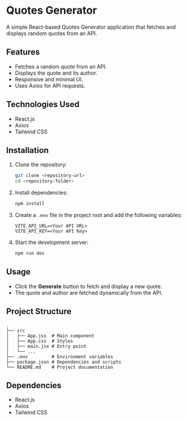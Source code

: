 # Quotes Generator

A simple React-based Quotes Generator application that fetches and displays random quotes from an API.

## Features
- Fetches a random quote from an API.
- Displays the quote and its author.
- Responsive and minimal UI.
- Uses Axios for API requests.

## Technologies Used
- React.js
- Axios
- Tailwind CSS

## Installation

1. Clone the repository:
   ```bash
   git clone <repository-url>
   cd <repository-folder>
   ```

2. Install dependencies:
   ```bash
   npm install
   ```

3. Create a `.env` file in the project root and add the following variables:
   ```env
   VITE_API_URL=<Your API URL>
   VITE_API_KEY=<Your API Key>
   ```

4. Start the development server:
   ```bash
   npm run dev
   ```

## Usage
- Click the **Generate** button to fetch and display a new quote.
- The quote and author are fetched dynamically from the API.

## Project Structure
```
.
├── src
│   ├── App.jsx  # Main component
│   ├── App.css  # Styles
│   ├── main.jsx # Entry point
│   └── ...
├── .env         # Environment variables
├── package.json # Dependencies and scripts
└── README.md    # Project documentation
```

## Dependencies
- React.js
- Axios
- Tailwind CSS
